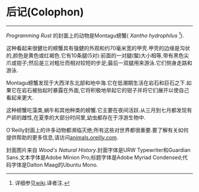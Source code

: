 # 后记(Colophon)

----

*Programming Rust* 的封面上的动物是Montagu螃蟹( *Xantho hydrophilus* [^1]).

这种看起来很健壮的螃蟹具有强健的外观和约70毫米宽的甲壳.甲壳的边缘是沟状的,颜色是黄色或红褐色.它有10条腿(5对):前面的一对腿(螯)大小相等,带有黑色尖爪或钳子;然后是三对粗壮而相对较短的步足;最后一双腿用来游泳.它们侧身走路和游泳.

Montagu螃蟹发现于大西洋东北部和地中海.它在低潮期生活在岩石和巨石之下.如果它在岩石被抬起时暴露在外面,它将积极地举起它的钳子并将它们展开以使自己看起来更大.

这种螃蟹吃藻类,蜗牛和其他种类的螃蟹.它主要在夜间活跃.从三月到七月都发现有产卵的雌性,在夏季的大部分时间里,幼虫都存在于浮游生物中.

O'Reilly封面上的许多动物都濒临灭绝;所有这些对世界都很重要.要了解有关如何提供帮助的更多信息,请访问[animals.oreilly.com](http://animals.oreilly.com/).

封面图片来自 *Wood's Natural History*.封面字体是URW Typewriter和Guardian Sans.文本字体是Adobe Minion Pro;标题字体是Adobe Myriad Condensed;代码字体是Dalton Maag的Ubuntu Mono.

[^1]: 详细参见[wiki](https://en.wikipedia.org/wiki/Xantho_hydrophilus).译者注.